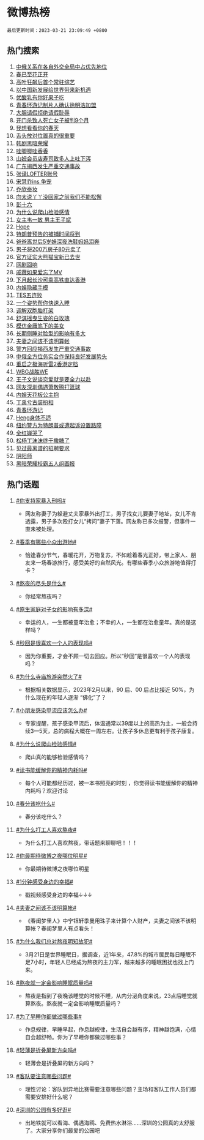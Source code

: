 # 微博热榜

`最后更新时间：2023-03-21 23:09:49 +0800`

## 热门搜索

1. [中俄关系在各自外交全局中占优先地位](https://m.weibo.cn/search?containerid=100103type%3D1%26t%3D10%26q%3D%23%E4%B8%AD%E4%BF%84%E5%85%B3%E7%B3%BB%E5%9C%A8%E5%90%84%E8%87%AA%E5%A4%96%E4%BA%A4%E5%85%A8%E5%B1%80%E4%B8%AD%E5%8D%A0%E4%BC%98%E5%85%88%E5%9C%B0%E4%BD%8D%23&stream_entry_id=51&isnewpage=1&extparam=seat%3D1%26dgr%3D0%26filter_type%3Drealtimehot%26pos%3D0%26c_type%3D51%26stream_entry_id%3D51%26cate%3D10103%26display_time%3D1679411388%26pre_seqid%3D16794113885060438607195&luicode=10000011&lfid=106003type%253D25%2526t%253D3%2526disable_hot%253D1%2526filter_type%253Drealtimehot)
1. [春已至花正开](https://m.weibo.cn/search?containerid=100103type%3D1%26t%3D10%26q%3D%23%E6%98%A5%E5%B7%B2%E8%87%B3%E8%8A%B1%E6%AD%A3%E5%BC%80%23&stream_entry_id=31&isnewpage=1&extparam=seat%3D1%26realpos%3D1%26dgr%3D0%26band_rank%3D1%26filter_type%3Drealtimehot%26c_type%3D31%26stream_entry_id%3D31%26q%3D%2523%25E6%2598%25A5%25E5%25B7%25B2%25E8%2587%25B3%25E8%258A%25B1%25E6%25AD%25A3%25E5%25BC%2580%2523%26flag%3D1%26pos%3D0%26cate%3D5001%26lcate%3D5001%26display_time%3D1679411388%26pre_seqid%3D16794113885060438607195&luicode=10000011&lfid=106003type%253D25%2526t%253D3%2526disable_hot%253D1%2526filter_type%253Drealtimehot)
1. [高叶狂飙后首个常驻综艺](https://m.weibo.cn/search?containerid=100103type%3D1%26t%3D10%26q%3D%23%E9%AB%98%E5%8F%B6%E7%8B%82%E9%A3%99%E5%90%8E%E9%A6%96%E4%B8%AA%E5%B8%B8%E9%A9%BB%E7%BB%BC%E8%89%BA%23&stream_entry_id=31&isnewpage=1&extparam=seat%3D1%26realpos%3D2%26dgr%3D0%26band_rank%3D2%26filter_type%3Drealtimehot%26c_type%3D31%26stream_entry_id%3D31%26q%3D%2523%25E9%25AB%2598%25E5%258F%25B6%25E7%258B%2582%25E9%25A3%2599%25E5%2590%258E%25E9%25A6%2596%25E4%25B8%25AA%25E5%25B8%25B8%25E9%25A9%25BB%25E7%25BB%25BC%25E8%2589%25BA%2523%26flag%3D1%26pos%3D1%26cate%3D5001%26lcate%3D5001%26display_time%3D1679411388%26pre_seqid%3D16794113885060438607195&luicode=10000011&lfid=106003type%253D25%2526t%253D3%2526disable_hot%253D1%2526filter_type%253Drealtimehot)
1. [以中国新发展给世界带来新机遇](https://m.weibo.cn/search?containerid=100103type%3D1%26t%3D10%26q%3D%23%E4%BB%A5%E4%B8%AD%E5%9B%BD%E6%96%B0%E5%8F%91%E5%B1%95%E7%BB%99%E4%B8%96%E7%95%8C%E5%B8%A6%E6%9D%A5%E6%96%B0%E6%9C%BA%E9%81%87%23&stream_entry_id=31&isnewpage=1&extparam=seat%3D1%26realpos%3D3%26dgr%3D0%26band_rank%3D3%26filter_type%3Drealtimehot%26c_type%3D31%26stream_entry_id%3D31%26q%3D%2523%25E4%25BB%25A5%25E4%25B8%25AD%25E5%259B%25BD%25E6%2596%25B0%25E5%258F%2591%25E5%25B1%2595%25E7%25BB%2599%25E4%25B8%2596%25E7%2595%258C%25E5%25B8%25A6%25E6%259D%25A5%25E6%2596%25B0%25E6%259C%25BA%25E9%2581%2587%2523%26flag%3D0%26pos%3D2%26cate%3D5001%26lcate%3D5001%26display_time%3D1679411388%26pre_seqid%3D16794113885060438607195&luicode=10000011&lfid=106003type%253D25%2526t%253D3%2526disable_hot%253D1%2526filter_type%253Drealtimehot)
1. [优酸乳有你好果子吃](https://m.weibo.cn/search?containerid=100103type%3D1%26t%3D10%26q%3D%23%E4%BC%98%E9%85%B8%E4%B9%B3%E6%9C%89%E4%BD%A0%E5%A5%BD%E6%9E%9C%E5%AD%90%E5%90%83%23&stream_entry_id=31&isnewpage=1&extparam=seat%3D1%26band_rank%3D4%26filter_type%3Drealtimehot%26c_type%3D31%26stream_entry_id%3D31%26adid%3D183391%26q%3D%2523%25E4%25BC%2598%25E9%2585%25B8%25E4%25B9%25B3%25E6%259C%2589%25E4%25BD%25A0%25E5%25A5%25BD%25E6%259E%259C%25E5%25AD%2590%25E5%2590%2583%2523%26dgr%3D0%26pos%3D3%26topic_ad%3D1%26cate%3D5001%26lcate%3D5001%26display_time%3D1679411388%26pre_seqid%3D16794113885060438607195&luicode=10000011&lfid=106003type%253D25%2526t%253D3%2526disable_hot%253D1%2526filter_type%253Drealtimehot)
1. [青春环游记制片人确认徐明浩加盟](https://m.weibo.cn/search?containerid=100103type%3D1%26t%3D10%26q%3D%23%E9%9D%92%E6%98%A5%E7%8E%AF%E6%B8%B8%E8%AE%B0%E5%88%B6%E7%89%87%E4%BA%BA%E7%A1%AE%E8%AE%A4%E5%BE%90%E6%98%8E%E6%B5%A9%E5%8A%A0%E7%9B%9F%23&stream_entry_id=31&isnewpage=1&extparam=seat%3D1%26realpos%3D4%26dgr%3D0%26band_rank%3D4%26filter_type%3Drealtimehot%26c_type%3D31%26stream_entry_id%3D31%26q%3D%2523%25E9%259D%2592%25E6%2598%25A5%25E7%258E%25AF%25E6%25B8%25B8%25E8%25AE%25B0%25E5%2588%25B6%25E7%2589%2587%25E4%25BA%25BA%25E7%25A1%25AE%25E8%25AE%25A4%25E5%25BE%2590%25E6%2598%258E%25E6%25B5%25A9%25E5%258A%25A0%25E7%259B%259F%2523%26flag%3D1%26pos%3D4%26cate%3D5001%26lcate%3D5001%26display_time%3D1679411388%26pre_seqid%3D16794113885060438607195&luicode=10000011&lfid=106003type%253D25%2526t%253D3%2526disable_hot%253D1%2526filter_type%253Drealtimehot)
1. [大胆请假拒绝请假耻辱](https://m.weibo.cn/search?containerid=100103type%3D1%26t%3D10%26q%3D%23%E5%A4%A7%E8%83%86%E8%AF%B7%E5%81%87%E6%8B%92%E7%BB%9D%E8%AF%B7%E5%81%87%E8%80%BB%E8%BE%B1%23&stream_entry_id=31&isnewpage=1&extparam=seat%3D1%26realpos%3D5%26dgr%3D0%26band_rank%3D5%26filter_type%3Drealtimehot%26c_type%3D31%26stream_entry_id%3D31%26q%3D%2523%25E5%25A4%25A7%25E8%2583%2586%25E8%25AF%25B7%25E5%2581%2587%25E6%258B%2592%25E7%25BB%259D%25E8%25AF%25B7%25E5%2581%2587%25E8%2580%25BB%25E8%25BE%25B1%2523%26flag%3D16%26pos%3D5%26cate%3D5001%26lcate%3D5001%26display_time%3D1679411388%26pre_seqid%3D16794113885060438607195&luicode=10000011&lfid=106003type%253D25%2526t%253D3%2526disable_hot%253D1%2526filter_type%253Drealtimehot)
1. [开门杀致人死亡女子被判9个月](https://m.weibo.cn/search?containerid=100103type%3D1%26t%3D10%26q%3D%23%E5%BC%80%E9%97%A8%E6%9D%80%E8%87%B4%E4%BA%BA%E6%AD%BB%E4%BA%A1%E5%A5%B3%E5%AD%90%E8%A2%AB%E5%88%A49%E4%B8%AA%E6%9C%88%23&stream_entry_id=31&isnewpage=1&extparam=seat%3D1%26realpos%3D6%26dgr%3D0%26band_rank%3D6%26filter_type%3Drealtimehot%26c_type%3D31%26stream_entry_id%3D31%26q%3D%2523%25E5%25BC%2580%25E9%2597%25A8%25E6%259D%2580%25E8%2587%25B4%25E4%25BA%25BA%25E6%25AD%25BB%25E4%25BA%25A1%25E5%25A5%25B3%25E5%25AD%2590%25E8%25A2%25AB%25E5%2588%25A49%25E4%25B8%25AA%25E6%259C%2588%2523%26flag%3D2%26pos%3D6%26cate%3D5001%26lcate%3D5001%26display_time%3D1679411388%26pre_seqid%3D16794113885060438607195&luicode=10000011&lfid=106003type%253D25%2526t%253D3%2526disable_hot%253D1%2526filter_type%253Drealtimehot)
1. [我想看看你的春天](https://m.weibo.cn/search?containerid=100103type%3D1%26t%3D10%26q%3D%23%E6%88%91%E6%83%B3%E7%9C%8B%E7%9C%8B%E4%BD%A0%E7%9A%84%E6%98%A5%E5%A4%A9%23&stream_entry_id=31&isnewpage=1&extparam=seat%3D1%26band_rank%3D7%26filter_type%3Drealtimehot%26c_type%3D31%26stream_entry_id%3D31%26adid%3D183504%26q%3D%2523%25E6%2588%2591%25E6%2583%25B3%25E7%259C%258B%25E7%259C%258B%25E4%25BD%25A0%25E7%259A%2584%25E6%2598%25A5%25E5%25A4%25A9%2523%26dgr%3D0%26pos%3D7%26cate%3D5001%26lcate%3D5001%26display_time%3D1679411388%26pre_seqid%3D16794113885060438607195&luicode=10000011&lfid=106003type%253D25%2526t%253D3%2526disable_hot%253D1%2526filter_type%253Drealtimehot)
1. [舌头放对位置真的很重要](https://m.weibo.cn/search?containerid=100103type%3D1%26t%3D10%26q%3D%23%E8%88%8C%E5%A4%B4%E6%94%BE%E5%AF%B9%E4%BD%8D%E7%BD%AE%E7%9C%9F%E7%9A%84%E5%BE%88%E9%87%8D%E8%A6%81%23&stream_entry_id=31&isnewpage=1&extparam=seat%3D1%26realpos%3D7%26dgr%3D0%26band_rank%3D7%26filter_type%3Drealtimehot%26c_type%3D31%26stream_entry_id%3D31%26q%3D%2523%25E8%2588%258C%25E5%25A4%25B4%25E6%2594%25BE%25E5%25AF%25B9%25E4%25BD%258D%25E7%25BD%25AE%25E7%259C%259F%25E7%259A%2584%25E5%25BE%2588%25E9%2587%258D%25E8%25A6%2581%2523%26flag%3D1%26pos%3D8%26cate%3D5001%26lcate%3D5001%26display_time%3D1679411388%26pre_seqid%3D16794113885060438607195&luicode=10000011&lfid=106003type%253D25%2526t%253D3%2526disable_hot%253D1%2526filter_type%253Drealtimehot)
1. [韩剧黑暗荣耀](https://m.weibo.cn/search?containerid=100103type%3D1%26t%3D10%26q%3D%E9%9F%A9%E5%89%A7%E9%BB%91%E6%9A%97%E8%8D%A3%E8%80%80&stream_entry_id=31&isnewpage=1&extparam=seat%3D1%26realpos%3D8%26dgr%3D0%26band_rank%3D8%26filter_type%3Drealtimehot%26c_type%3D31%26stream_entry_id%3D31%26q%3D%25E9%259F%25A9%25E5%2589%25A7%25E9%25BB%2591%25E6%259A%2597%25E8%258D%25A3%25E8%2580%2580%26flag%3D1%26pos%3D9%26cate%3D5001%26lcate%3D5001%26display_time%3D1679411388%26pre_seqid%3D16794113885060438607195&luicode=10000011&lfid=106003type%253D25%2526t%253D3%2526disable_hot%253D1%2526filter_type%253Drealtimehot)
1. [哇唧唧哇香香](https://m.weibo.cn/search?containerid=100103type%3D1%26t%3D10%26q%3D%E5%93%87%E5%94%A7%E5%94%A7%E5%93%87%E9%A6%99%E9%A6%99&stream_entry_id=31&isnewpage=1&extparam=seat%3D1%26realpos%3D9%26dgr%3D0%26band_rank%3D9%26filter_type%3Drealtimehot%26c_type%3D31%26stream_entry_id%3D31%26q%3D%25E5%2593%2587%25E5%2594%25A7%25E5%2594%25A7%25E5%2593%2587%25E9%25A6%2599%25E9%25A6%2599%26flag%3D1%26pos%3D10%26cate%3D5001%26lcate%3D5001%26display_time%3D1679411388%26pre_seqid%3D16794113885060438607195&luicode=10000011&lfid=106003type%253D25%2526t%253D3%2526disable_hot%253D1%2526filter_type%253Drealtimehot)
1. [山姆会员店寿司致多人上吐下泻](https://m.weibo.cn/search?containerid=100103type%3D1%26t%3D10%26q%3D%23%E5%B1%B1%E5%A7%86%E4%BC%9A%E5%91%98%E5%BA%97%E5%AF%BF%E5%8F%B8%E8%87%B4%E5%A4%9A%E4%BA%BA%E4%B8%8A%E5%90%90%E4%B8%8B%E6%B3%BB%23&stream_entry_id=31&isnewpage=1&extparam=seat%3D1%26realpos%3D10%26dgr%3D0%26band_rank%3D10%26filter_type%3Drealtimehot%26c_type%3D31%26stream_entry_id%3D31%26q%3D%2523%25E5%25B1%25B1%25E5%25A7%2586%25E4%25BC%259A%25E5%2591%2598%25E5%25BA%2597%25E5%25AF%25BF%25E5%258F%25B8%25E8%2587%25B4%25E5%25A4%259A%25E4%25BA%25BA%25E4%25B8%258A%25E5%2590%2590%25E4%25B8%258B%25E6%25B3%25BB%2523%26flag%3D0%26pos%3D11%26cate%3D5001%26lcate%3D5001%26display_time%3D1679411388%26pre_seqid%3D16794113885060438607195&luicode=10000011&lfid=106003type%253D25%2526t%253D3%2526disable_hot%253D1%2526filter_type%253Drealtimehot)
1. [广东揭西发生严重交通事故](https://m.weibo.cn/search?containerid=100103type%3D1%26t%3D10%26q%3D%23%E5%B9%BF%E4%B8%9C%E6%8F%AD%E8%A5%BF%E5%8F%91%E7%94%9F%E4%B8%A5%E9%87%8D%E4%BA%A4%E9%80%9A%E4%BA%8B%E6%95%85%23&stream_entry_id=31&isnewpage=1&extparam=seat%3D1%26realpos%3D11%26dgr%3D0%26band_rank%3D11%26filter_type%3Drealtimehot%26c_type%3D31%26stream_entry_id%3D31%26q%3D%2523%25E5%25B9%25BF%25E4%25B8%259C%25E6%258F%25AD%25E8%25A5%25BF%25E5%258F%2591%25E7%2594%259F%25E4%25B8%25A5%25E9%2587%258D%25E4%25BA%25A4%25E9%2580%259A%25E4%25BA%258B%25E6%2595%2585%2523%26flag%3D1%26pos%3D12%26cate%3D5001%26lcate%3D5001%26display_time%3D1679411388%26pre_seqid%3D16794113885060438607195&luicode=10000011&lfid=106003type%253D25%2526t%253D3%2526disable_hot%253D1%2526filter_type%253Drealtimehot)
1. [张译LOFTER账号](https://m.weibo.cn/search?containerid=100103type%3D1%26t%3D10%26q%3D%23%E5%BC%A0%E8%AF%91LOFTER%E8%B4%A6%E5%8F%B7%23&stream_entry_id=31&isnewpage=1&extparam=seat%3D1%26realpos%3D12%26dgr%3D0%26band_rank%3D12%26filter_type%3Drealtimehot%26c_type%3D31%26stream_entry_id%3D31%26q%3D%2523%25E5%25BC%25A0%25E8%25AF%2591LOFTER%25E8%25B4%25A6%25E5%258F%25B7%2523%26flag%3D1%26pos%3D13%26cate%3D5001%26lcate%3D5001%26display_time%3D1679411388%26pre_seqid%3D16794113885060438607195&luicode=10000011&lfid=106003type%253D25%2526t%253D3%2526disable_hot%253D1%2526filter_type%253Drealtimehot)
1. [宋慧乔ins 争宠](https://m.weibo.cn/search?containerid=100103type%3D1%26t%3D10%26q%3D%E5%AE%8B%E6%85%A7%E4%B9%94ins+%E4%BA%89%E5%AE%A0&stream_entry_id=31&isnewpage=1&extparam=seat%3D1%26realpos%3D13%26dgr%3D0%26band_rank%3D13%26filter_type%3Drealtimehot%26c_type%3D31%26stream_entry_id%3D31%26q%3D%25E5%25AE%258B%25E6%2585%25A7%25E4%25B9%2594ins%2520%25E4%25BA%2589%25E5%25AE%25A0%26flag%3D2%26pos%3D14%26cate%3D5001%26lcate%3D5001%26display_time%3D1679411388%26pre_seqid%3D16794113885060438607195&luicode=10000011&lfid=106003type%253D25%2526t%253D3%2526disable_hot%253D1%2526filter_type%253Drealtimehot)
1. [乔欣泰妆](https://m.weibo.cn/search?containerid=100103type%3D1%26t%3D10%26q%3D%23%E4%B9%94%E6%AC%A3%E6%B3%B0%E5%A6%86%23&stream_entry_id=31&isnewpage=1&extparam=seat%3D1%26realpos%3D14%26dgr%3D0%26band_rank%3D14%26filter_type%3Drealtimehot%26c_type%3D31%26stream_entry_id%3D31%26q%3D%2523%25E4%25B9%2594%25E6%25AC%25A3%25E6%25B3%25B0%25E5%25A6%2586%2523%26flag%3D1%26pos%3D15%26cate%3D5001%26lcate%3D5001%26display_time%3D1679411388%26pre_seqid%3D16794113885060438607195&luicode=10000011&lfid=106003type%253D25%2526t%253D3%2526disable_hot%253D1%2526filter_type%253Drealtimehot)
1. [向太说丫丫没回家之前我们不能松懈](https://m.weibo.cn/search?containerid=100103type%3D1%26t%3D10%26q%3D%23%E5%90%91%E5%A4%AA%E8%AF%B4%E4%B8%AB%E4%B8%AB%E6%B2%A1%E5%9B%9E%E5%AE%B6%E4%B9%8B%E5%89%8D%E6%88%91%E4%BB%AC%E4%B8%8D%E8%83%BD%E6%9D%BE%E6%87%88%23&stream_entry_id=31&isnewpage=1&extparam=seat%3D1%26realpos%3D15%26dgr%3D0%26band_rank%3D15%26filter_type%3Drealtimehot%26c_type%3D31%26stream_entry_id%3D31%26q%3D%2523%25E5%2590%2591%25E5%25A4%25AA%25E8%25AF%25B4%25E4%25B8%25AB%25E4%25B8%25AB%25E6%25B2%25A1%25E5%259B%259E%25E5%25AE%25B6%25E4%25B9%258B%25E5%2589%258D%25E6%2588%2591%25E4%25BB%25AC%25E4%25B8%258D%25E8%2583%25BD%25E6%259D%25BE%25E6%2587%2588%2523%26flag%3D1%26pos%3D16%26cate%3D5001%26lcate%3D5001%26display_time%3D1679411388%26pre_seqid%3D16794113885060438607195&luicode=10000011&lfid=106003type%253D25%2526t%253D3%2526disable_hot%253D1%2526filter_type%253Drealtimehot)
1. [彭十六](https://m.weibo.cn/search?containerid=100103type%3D1%26t%3D10%26q%3D%E5%BD%AD%E5%8D%81%E5%85%AD&stream_entry_id=31&isnewpage=1&extparam=seat%3D1%26realpos%3D16%26dgr%3D0%26band_rank%3D16%26filter_type%3Drealtimehot%26c_type%3D31%26stream_entry_id%3D31%26q%3D%25E5%25BD%25AD%25E5%258D%2581%25E5%2585%25AD%26flag%3D1%26pos%3D17%26cate%3D5001%26lcate%3D5001%26display_time%3D1679411388%26pre_seqid%3D16794113885060438607195&luicode=10000011&lfid=106003type%253D25%2526t%253D3%2526disable_hot%253D1%2526filter_type%253Drealtimehot)
1. [为什么说爬山检验感情](https://m.weibo.cn/search?containerid=100103type%3D1%26t%3D10%26q%3D%23%E4%B8%BA%E4%BB%80%E4%B9%88%E8%AF%B4%E7%88%AC%E5%B1%B1%E6%A3%80%E9%AA%8C%E6%84%9F%E6%83%85%23&stream_entry_id=31&isnewpage=1&extparam=seat%3D1%26realpos%3D17%26dgr%3D0%26band_rank%3D17%26filter_type%3Drealtimehot%26c_type%3D31%26stream_entry_id%3D31%26q%3D%2523%25E4%25B8%25BA%25E4%25BB%2580%25E4%25B9%2588%25E8%25AF%25B4%25E7%2588%25AC%25E5%25B1%25B1%25E6%25A3%2580%25E9%25AA%258C%25E6%2584%259F%25E6%2583%2585%2523%26flag%3D1%26pos%3D18%26cate%3D5001%26lcate%3D5001%26display_time%3D1679411388%26pre_seqid%3D16794113885060438607195&luicode=10000011&lfid=106003type%253D25%2526t%253D3%2526disable_hot%253D1%2526filter_type%253Drealtimehot)
1. [女主韦一敏 男主王子斌](https://m.weibo.cn/search?containerid=100103type%3D1%26t%3D10%26q%3D%E5%A5%B3%E4%B8%BB%E9%9F%A6%E4%B8%80%E6%95%8F+%E7%94%B7%E4%B8%BB%E7%8E%8B%E5%AD%90%E6%96%8C&stream_entry_id=31&isnewpage=1&extparam=seat%3D1%26realpos%3D18%26dgr%3D0%26band_rank%3D18%26filter_type%3Drealtimehot%26c_type%3D31%26stream_entry_id%3D31%26q%3D%25E5%25A5%25B3%25E4%25B8%25BB%25E9%259F%25A6%25E4%25B8%2580%25E6%2595%258F%2520%25E7%2594%25B7%25E4%25B8%25BB%25E7%258E%258B%25E5%25AD%2590%25E6%2596%258C%26flag%3D0%26pos%3D19%26cate%3D5001%26lcate%3D5001%26display_time%3D1679411388%26pre_seqid%3D16794113885060438607195&luicode=10000011&lfid=106003type%253D25%2526t%253D3%2526disable_hot%253D1%2526filter_type%253Drealtimehot)
1. [Hope](https://m.weibo.cn/search?containerid=100103type%3D1%26t%3D10%26q%3DHope&stream_entry_id=31&isnewpage=1&extparam=seat%3D1%26realpos%3D19%26dgr%3D0%26band_rank%3D19%26filter_type%3Drealtimehot%26c_type%3D31%26stream_entry_id%3D31%26q%3DHope%26flag%3D1%26pos%3D20%26cate%3D5001%26lcate%3D5001%26display_time%3D1679411388%26pre_seqid%3D16794113885060438607195&luicode=10000011&lfid=106003type%253D25%2526t%253D3%2526disable_hot%253D1%2526filter_type%253Drealtimehot)
1. [特朗普预告的被捕时间将到](https://m.weibo.cn/search?containerid=100103type%3D1%26t%3D10%26q%3D%23%E7%89%B9%E6%9C%97%E6%99%AE%E9%A2%84%E5%91%8A%E7%9A%84%E8%A2%AB%E6%8D%95%E6%97%B6%E9%97%B4%E5%B0%86%E5%88%B0%23&stream_entry_id=31&isnewpage=1&extparam=seat%3D1%26realpos%3D20%26dgr%3D0%26band_rank%3D20%26filter_type%3Drealtimehot%26c_type%3D31%26stream_entry_id%3D31%26q%3D%2523%25E7%2589%25B9%25E6%259C%2597%25E6%2599%25AE%25E9%25A2%2584%25E5%2591%258A%25E7%259A%2584%25E8%25A2%25AB%25E6%258D%2595%25E6%2597%25B6%25E9%2597%25B4%25E5%25B0%2586%25E5%2588%25B0%2523%26flag%3D0%26pos%3D21%26cate%3D5001%26lcate%3D5001%26display_time%3D1679411388%26pre_seqid%3D16794113885060438607195&luicode=10000011&lfid=106003type%253D25%2526t%253D3%2526disable_hot%253D1%2526filter_type%253Drealtimehot)
1. [爸爸离世后5岁娃深夜洗鞋妈妈泪奔](https://m.weibo.cn/search?containerid=100103type%3D1%26t%3D10%26q%3D%23%E7%88%B8%E7%88%B8%E7%A6%BB%E4%B8%96%E5%90%8E5%E5%B2%81%E5%A8%83%E6%B7%B1%E5%A4%9C%E6%B4%97%E9%9E%8B%E5%A6%88%E5%A6%88%E6%B3%AA%E5%A5%94%23&stream_entry_id=31&isnewpage=1&extparam=seat%3D1%26realpos%3D21%26dgr%3D0%26band_rank%3D21%26filter_type%3Drealtimehot%26c_type%3D31%26stream_entry_id%3D31%26q%3D%2523%25E7%2588%25B8%25E7%2588%25B8%25E7%25A6%25BB%25E4%25B8%2596%25E5%2590%258E5%25E5%25B2%2581%25E5%25A8%2583%25E6%25B7%25B1%25E5%25A4%259C%25E6%25B4%2597%25E9%259E%258B%25E5%25A6%2588%25E5%25A6%2588%25E6%25B3%25AA%25E5%25A5%2594%2523%26flag%3D1%26pos%3D22%26cate%3D5001%26lcate%3D5001%26display_time%3D1679411388%26pre_seqid%3D16794113885060438607195&luicode=10000011&lfid=106003type%253D25%2526t%253D3%2526disable_hot%253D1%2526filter_type%253Drealtimehot)
1. [男子将200万房子80元卖了](https://m.weibo.cn/search?containerid=100103type%3D1%26t%3D10%26q%3D%23%E7%94%B7%E5%AD%90%E5%B0%86200%E4%B8%87%E6%88%BF%E5%AD%9080%E5%85%83%E5%8D%96%E4%BA%86%23&stream_entry_id=31&isnewpage=1&extparam=seat%3D1%26realpos%3D22%26dgr%3D0%26band_rank%3D22%26filter_type%3Drealtimehot%26c_type%3D31%26stream_entry_id%3D31%26q%3D%2523%25E7%2594%25B7%25E5%25AD%2590%25E5%25B0%2586200%25E4%25B8%2587%25E6%2588%25BF%25E5%25AD%259080%25E5%2585%2583%25E5%258D%2596%25E4%25BA%2586%2523%26flag%3D0%26pos%3D23%26cate%3D5001%26lcate%3D5001%26display_time%3D1679411388%26pre_seqid%3D16794113885060438607195&luicode=10000011&lfid=106003type%253D25%2526t%253D3%2526disable_hot%253D1%2526filter_type%253Drealtimehot)
1. [官方证实大熊猫宝新已去世](https://m.weibo.cn/search?containerid=100103type%3D1%26t%3D10%26q%3D%23%E5%AE%98%E6%96%B9%E8%AF%81%E5%AE%9E%E5%A4%A7%E7%86%8A%E7%8C%AB%E5%AE%9D%E6%96%B0%E5%B7%B2%E5%8E%BB%E4%B8%96%23&stream_entry_id=31&isnewpage=1&extparam=seat%3D1%26realpos%3D23%26dgr%3D0%26band_rank%3D23%26filter_type%3Drealtimehot%26c_type%3D31%26stream_entry_id%3D31%26q%3D%2523%25E5%25AE%2598%25E6%2596%25B9%25E8%25AF%2581%25E5%25AE%259E%25E5%25A4%25A7%25E7%2586%258A%25E7%258C%25AB%25E5%25AE%259D%25E6%2596%25B0%25E5%25B7%25B2%25E5%258E%25BB%25E4%25B8%2596%2523%26flag%3D2%26pos%3D24%26cate%3D5001%26lcate%3D5001%26display_time%3D1679411388%26pre_seqid%3D16794113885060438607195&luicode=10000011&lfid=106003type%253D25%2526t%253D3%2526disable_hot%253D1%2526filter_type%253Drealtimehot)
1. [网剧回响](https://m.weibo.cn/search?containerid=100103type%3D1%26t%3D10%26q%3D%E7%BD%91%E5%89%A7%E5%9B%9E%E5%93%8D&stream_entry_id=31&isnewpage=1&extparam=seat%3D1%26realpos%3D24%26dgr%3D0%26band_rank%3D24%26filter_type%3Drealtimehot%26c_type%3D31%26stream_entry_id%3D31%26q%3D%25E7%25BD%2591%25E5%2589%25A7%25E5%259B%259E%25E5%2593%258D%26flag%3D0%26pos%3D25%26cate%3D5001%26lcate%3D5001%26display_time%3D1679411388%26pre_seqid%3D16794113885060438607195&luicode=10000011&lfid=106003type%253D25%2526t%253D3%2526disable_hot%253D1%2526filter_type%253Drealtimehot)
1. [戚薇如果爱忘了MV](https://m.weibo.cn/search?containerid=100103type%3D1%26t%3D10%26q%3D%23%E6%88%9A%E8%96%87%E5%A6%82%E6%9E%9C%E7%88%B1%E5%BF%98%E4%BA%86MV%23&stream_entry_id=31&isnewpage=1&extparam=seat%3D1%26realpos%3D25%26dgr%3D0%26band_rank%3D25%26filter_type%3Drealtimehot%26c_type%3D31%26stream_entry_id%3D31%26q%3D%2523%25E6%2588%259A%25E8%2596%2587%25E5%25A6%2582%25E6%259E%259C%25E7%2588%25B1%25E5%25BF%2598%25E4%25BA%2586MV%2523%26flag%3D0%26pos%3D26%26cate%3D5001%26lcate%3D5001%26display_time%3D1679411388%26pre_seqid%3D16794113885060438607195&luicode=10000011&lfid=106003type%253D25%2526t%253D3%2526disable_hot%253D1%2526filter_type%253Drealtimehot)
1. [下月起长沙可乘高铁直达香港](https://m.weibo.cn/search?containerid=100103type%3D1%26t%3D10%26q%3D%23%E4%B8%8B%E6%9C%88%E8%B5%B7%E9%95%BF%E6%B2%99%E5%8F%AF%E4%B9%98%E9%AB%98%E9%93%81%E7%9B%B4%E8%BE%BE%E9%A6%99%E6%B8%AF%23&stream_entry_id=31&isnewpage=1&extparam=seat%3D1%26realpos%3D26%26dgr%3D0%26band_rank%3D26%26filter_type%3Drealtimehot%26c_type%3D31%26stream_entry_id%3D31%26q%3D%2523%25E4%25B8%258B%25E6%259C%2588%25E8%25B5%25B7%25E9%2595%25BF%25E6%25B2%2599%25E5%258F%25AF%25E4%25B9%2598%25E9%25AB%2598%25E9%2593%2581%25E7%259B%25B4%25E8%25BE%25BE%25E9%25A6%2599%25E6%25B8%25AF%2523%26flag%3D1%26pos%3D27%26cate%3D5001%26lcate%3D5001%26display_time%3D1679411388%26pre_seqid%3D16794113885060438607195&luicode=10000011&lfid=106003type%253D25%2526t%253D3%2526disable_hot%253D1%2526filter_type%253Drealtimehot)
1. [内娱隐藏手模](https://m.weibo.cn/search?containerid=100103type%3D1%26t%3D10%26q%3D%23%E5%86%85%E5%A8%B1%E9%9A%90%E8%97%8F%E6%89%8B%E6%A8%A1%23&stream_entry_id=31&isnewpage=1&extparam=seat%3D1%26realpos%3D27%26dgr%3D0%26band_rank%3D27%26filter_type%3Drealtimehot%26c_type%3D31%26stream_entry_id%3D31%26q%3D%2523%25E5%2586%2585%25E5%25A8%25B1%25E9%259A%2590%25E8%2597%258F%25E6%2589%258B%25E6%25A8%25A1%2523%26flag%3D0%26pos%3D28%26cate%3D5001%26lcate%3D5001%26display_time%3D1679411388%26pre_seqid%3D16794113885060438607195&luicode=10000011&lfid=106003type%253D25%2526t%253D3%2526disable_hot%253D1%2526filter_type%253Drealtimehot)
1. [TES五连败](https://m.weibo.cn/search?containerid=100103type%3D1%26t%3D10%26q%3D%23TES%E4%BA%94%E8%BF%9E%E8%B4%A5%23&stream_entry_id=31&isnewpage=1&extparam=seat%3D1%26realpos%3D28%26dgr%3D0%26band_rank%3D28%26filter_type%3Drealtimehot%26c_type%3D31%26stream_entry_id%3D31%26q%3D%2523TES%25E4%25BA%2594%25E8%25BF%259E%25E8%25B4%25A5%2523%26flag%3D0%26pos%3D29%26cate%3D5001%26lcate%3D5001%26display_time%3D1679411388%26pre_seqid%3D16794113885060438607195&luicode=10000011&lfid=106003type%253D25%2526t%253D3%2526disable_hot%253D1%2526filter_type%253Drealtimehot)
1. [一个姿势帮你快速入睡](https://m.weibo.cn/search?containerid=100103type%3D1%26t%3D10%26q%3D%23%E4%B8%80%E4%B8%AA%E5%A7%BF%E5%8A%BF%E5%B8%AE%E4%BD%A0%E5%BF%AB%E9%80%9F%E5%85%A5%E7%9D%A1%23&stream_entry_id=31&isnewpage=1&extparam=seat%3D1%26realpos%3D29%26dgr%3D0%26band_rank%3D29%26filter_type%3Drealtimehot%26c_type%3D31%26stream_entry_id%3D31%26q%3D%2523%25E4%25B8%2580%25E4%25B8%25AA%25E5%25A7%25BF%25E5%258A%25BF%25E5%25B8%25AE%25E4%25BD%25A0%25E5%25BF%25AB%25E9%2580%259F%25E5%2585%25A5%25E7%259D%25A1%2523%26flag%3D0%26pos%3D30%26cate%3D5001%26lcate%3D5001%26display_time%3D1679411388%26pre_seqid%3D16794113885060438607195&luicode=10000011&lfid=106003type%253D25%2526t%253D3%2526disable_hot%253D1%2526filter_type%253Drealtimehot)
1. [调解双胞胎打架](https://m.weibo.cn/search?containerid=100103type%3D1%26t%3D10%26q%3D%23%E8%B0%83%E8%A7%A3%E5%8F%8C%E8%83%9E%E8%83%8E%E6%89%93%E6%9E%B6%23&stream_entry_id=31&isnewpage=1&extparam=seat%3D1%26realpos%3D30%26dgr%3D0%26band_rank%3D30%26filter_type%3Drealtimehot%26c_type%3D31%26stream_entry_id%3D31%26q%3D%2523%25E8%25B0%2583%25E8%25A7%25A3%25E5%258F%258C%25E8%2583%259E%25E8%2583%258E%25E6%2589%2593%25E6%259E%25B6%2523%26flag%3D0%26pos%3D31%26cate%3D5001%26lcate%3D5001%26display_time%3D1679411388%26pre_seqid%3D16794113885060438607195&luicode=10000011&lfid=106003type%253D25%2526t%253D3%2526disable_hot%253D1%2526filter_type%253Drealtimehot)
1. [舒淇摇曳生姿的白玫瑰](https://m.weibo.cn/search?containerid=100103type%3D1%26t%3D10%26q%3D%E8%88%92%E6%B7%87%E6%91%87%E6%9B%B3%E7%94%9F%E5%A7%BF%E7%9A%84%E7%99%BD%E7%8E%AB%E7%91%B0&stream_entry_id=31&isnewpage=1&extparam=seat%3D1%26realpos%3D31%26dgr%3D0%26band_rank%3D31%26filter_type%3Drealtimehot%26c_type%3D31%26stream_entry_id%3D31%26q%3D%25E8%2588%2592%25E6%25B7%2587%25E6%2591%2587%25E6%259B%25B3%25E7%2594%259F%25E5%25A7%25BF%25E7%259A%2584%25E7%2599%25BD%25E7%258E%25AB%25E7%2591%25B0%26flag%3D0%26pos%3D32%26cate%3D5001%26lcate%3D5001%26display_time%3D1679411388%26pre_seqid%3D16794113885060438607195&luicode=10000011&lfid=106003type%253D25%2526t%253D3%2526disable_hot%253D1%2526filter_type%253Drealtimehot)
1. [模仿金庸笔下的美女](https://m.weibo.cn/search?containerid=100103type%3D1%26t%3D10%26q%3D%23%E6%A8%A1%E4%BB%BF%E9%87%91%E5%BA%B8%E7%AC%94%E4%B8%8B%E7%9A%84%E7%BE%8E%E5%A5%B3%23&stream_entry_id=31&isnewpage=1&extparam=seat%3D1%26realpos%3D32%26dgr%3D0%26band_rank%3D32%26filter_type%3Drealtimehot%26c_type%3D31%26stream_entry_id%3D31%26q%3D%2523%25E6%25A8%25A1%25E4%25BB%25BF%25E9%2587%2591%25E5%25BA%25B8%25E7%25AC%2594%25E4%25B8%258B%25E7%259A%2584%25E7%25BE%258E%25E5%25A5%25B3%2523%26flag%3D1%26pos%3D33%26cate%3D5001%26lcate%3D5001%26display_time%3D1679411388%26pre_seqid%3D16794113885060438607195&luicode=10000011&lfid=106003type%253D25%2526t%253D3%2526disable_hot%253D1%2526filter_type%253Drealtimehot)
1. [长期侧睡对脸型的影响有多大](https://m.weibo.cn/search?containerid=100103type%3D1%26t%3D10%26q%3D%23%E9%95%BF%E6%9C%9F%E4%BE%A7%E7%9D%A1%E5%AF%B9%E8%84%B8%E5%9E%8B%E7%9A%84%E5%BD%B1%E5%93%8D%E6%9C%89%E5%A4%9A%E5%A4%A7%23&stream_entry_id=31&isnewpage=1&extparam=seat%3D1%26realpos%3D33%26dgr%3D0%26band_rank%3D33%26filter_type%3Drealtimehot%26c_type%3D31%26stream_entry_id%3D31%26q%3D%2523%25E9%2595%25BF%25E6%259C%259F%25E4%25BE%25A7%25E7%259D%25A1%25E5%25AF%25B9%25E8%2584%25B8%25E5%259E%258B%25E7%259A%2584%25E5%25BD%25B1%25E5%2593%258D%25E6%259C%2589%25E5%25A4%259A%25E5%25A4%25A7%2523%26flag%3D1%26pos%3D34%26cate%3D5001%26lcate%3D5001%26display_time%3D1679411388%26pre_seqid%3D16794113885060438607195&luicode=10000011&lfid=106003type%253D25%2526t%253D3%2526disable_hot%253D1%2526filter_type%253Drealtimehot)
1. [夫妻之间该不该明算帐](https://m.weibo.cn/search?containerid=100103type%3D1%26t%3D10%26q%3D%23%E5%A4%AB%E5%A6%BB%E4%B9%8B%E9%97%B4%E8%AF%A5%E4%B8%8D%E8%AF%A5%E6%98%8E%E7%AE%97%E5%B8%90%23&stream_entry_id=31&isnewpage=1&extparam=seat%3D1%26realpos%3D34%26dgr%3D0%26band_rank%3D34%26filter_type%3Drealtimehot%26c_type%3D31%26stream_entry_id%3D31%26q%3D%2523%25E5%25A4%25AB%25E5%25A6%25BB%25E4%25B9%258B%25E9%2597%25B4%25E8%25AF%25A5%25E4%25B8%258D%25E8%25AF%25A5%25E6%2598%258E%25E7%25AE%2597%25E5%25B8%2590%2523%26flag%3D1%26pos%3D35%26cate%3D5001%26lcate%3D5001%26display_time%3D1679411388%26pre_seqid%3D16794113885060438607195&luicode=10000011&lfid=106003type%253D25%2526t%253D3%2526disable_hot%253D1%2526filter_type%253Drealtimehot)
1. [警方回应揭西发生严重交通事故](https://m.weibo.cn/search?containerid=100103type%3D1%26t%3D10%26q%3D%23%E8%AD%A6%E6%96%B9%E5%9B%9E%E5%BA%94%E6%8F%AD%E8%A5%BF%E5%8F%91%E7%94%9F%E4%B8%A5%E9%87%8D%E4%BA%A4%E9%80%9A%E4%BA%8B%E6%95%85%23&stream_entry_id=31&isnewpage=1&extparam=seat%3D1%26realpos%3D35%26dgr%3D0%26band_rank%3D35%26filter_type%3Drealtimehot%26c_type%3D31%26stream_entry_id%3D31%26q%3D%2523%25E8%25AD%25A6%25E6%2596%25B9%25E5%259B%259E%25E5%25BA%2594%25E6%258F%25AD%25E8%25A5%25BF%25E5%258F%2591%25E7%2594%259F%25E4%25B8%25A5%25E9%2587%258D%25E4%25BA%25A4%25E9%2580%259A%25E4%25BA%258B%25E6%2595%2585%2523%26flag%3D1%26pos%3D36%26cate%3D5001%26lcate%3D5001%26display_time%3D1679411388%26pre_seqid%3D16794113885060438607195&luicode=10000011&lfid=106003type%253D25%2526t%253D3%2526disable_hot%253D1%2526filter_type%253Drealtimehot)
1. [中俄全方位务实合作保持良好发展势头](https://m.weibo.cn/search?containerid=100103type%3D1%26t%3D10%26q%3D%23%E4%B8%AD%E4%BF%84%E5%85%A8%E6%96%B9%E4%BD%8D%E5%8A%A1%E5%AE%9E%E5%90%88%E4%BD%9C%E4%BF%9D%E6%8C%81%E8%89%AF%E5%A5%BD%E5%8F%91%E5%B1%95%E5%8A%BF%E5%A4%B4%23&stream_entry_id=31&isnewpage=1&extparam=seat%3D1%26realpos%3D36%26dgr%3D0%26band_rank%3D36%26filter_type%3Drealtimehot%26c_type%3D31%26stream_entry_id%3D31%26q%3D%2523%25E4%25B8%25AD%25E4%25BF%2584%25E5%2585%25A8%25E6%2596%25B9%25E4%25BD%258D%25E5%258A%25A1%25E5%25AE%259E%25E5%2590%2588%25E4%25BD%259C%25E4%25BF%259D%25E6%258C%2581%25E8%2589%25AF%25E5%25A5%25BD%25E5%258F%2591%25E5%25B1%2595%25E5%258A%25BF%25E5%25A4%25B4%2523%26flag%3D1%26pos%3D37%26cate%3D5001%26lcate%3D5001%26display_time%3D1679411388%26pre_seqid%3D16794113885060438607195&luicode=10000011&lfid=106003type%253D25%2526t%253D3%2526disable_hot%253D1%2526filter_type%253Drealtimehot)
1. [重启之极海听雷2香港定档](https://m.weibo.cn/search?containerid=100103type%3D1%26t%3D10%26q%3D%23%E9%87%8D%E5%90%AF%E4%B9%8B%E6%9E%81%E6%B5%B7%E5%90%AC%E9%9B%B72%E9%A6%99%E6%B8%AF%E5%AE%9A%E6%A1%A3%23&stream_entry_id=31&isnewpage=1&extparam=seat%3D1%26realpos%3D37%26dgr%3D0%26band_rank%3D37%26filter_type%3Drealtimehot%26c_type%3D31%26stream_entry_id%3D31%26q%3D%2523%25E9%2587%258D%25E5%2590%25AF%25E4%25B9%258B%25E6%259E%2581%25E6%25B5%25B7%25E5%2590%25AC%25E9%259B%25B72%25E9%25A6%2599%25E6%25B8%25AF%25E5%25AE%259A%25E6%25A1%25A3%2523%26flag%3D0%26pos%3D38%26cate%3D5001%26lcate%3D5001%26display_time%3D1679411388%26pre_seqid%3D16794113885060438607195&luicode=10000011&lfid=106003type%253D25%2526t%253D3%2526disable_hot%253D1%2526filter_type%253Drealtimehot)
1. [WBG战胜WE](https://m.weibo.cn/search?containerid=100103type%3D1%26t%3D10%26q%3D%23WBG%E6%88%98%E8%83%9CWE%23&stream_entry_id=31&isnewpage=1&extparam=seat%3D1%26realpos%3D38%26dgr%3D0%26band_rank%3D38%26filter_type%3Drealtimehot%26c_type%3D31%26stream_entry_id%3D31%26q%3D%2523WBG%25E6%2588%2598%25E8%2583%259CWE%2523%26flag%3D1%26pos%3D39%26cate%3D5001%26lcate%3D5001%26display_time%3D1679411388%26pre_seqid%3D16794113885060438607195&luicode=10000011&lfid=106003type%253D25%2526t%253D3%2526disable_hot%253D1%2526filter_type%253Drealtimehot)
1. [王子文说谈恋爱就是要全力以赴](https://m.weibo.cn/search?containerid=100103type%3D1%26t%3D10%26q%3D%23%E7%8E%8B%E5%AD%90%E6%96%87%E8%AF%B4%E8%B0%88%E6%81%8B%E7%88%B1%E5%B0%B1%E6%98%AF%E8%A6%81%E5%85%A8%E5%8A%9B%E4%BB%A5%E8%B5%B4%23&stream_entry_id=31&isnewpage=1&extparam=seat%3D1%26realpos%3D39%26dgr%3D0%26band_rank%3D39%26filter_type%3Drealtimehot%26c_type%3D31%26stream_entry_id%3D31%26q%3D%2523%25E7%258E%258B%25E5%25AD%2590%25E6%2596%2587%25E8%25AF%25B4%25E8%25B0%2588%25E6%2581%258B%25E7%2588%25B1%25E5%25B0%25B1%25E6%2598%25AF%25E8%25A6%2581%25E5%2585%25A8%25E5%258A%259B%25E4%25BB%25A5%25E8%25B5%25B4%2523%26flag%3D0%26pos%3D40%26cate%3D5001%26lcate%3D5001%26display_time%3D1679411388%26pre_seqid%3D16794113885060438607195&luicode=10000011&lfid=106003type%253D25%2526t%253D3%2526disable_hot%253D1%2526filter_type%253Drealtimehot)
1. [网友深圳偶遇萧敬腾打篮球](https://m.weibo.cn/search?containerid=100103type%3D1%26t%3D10%26q%3D%23%E7%BD%91%E5%8F%8B%E6%B7%B1%E5%9C%B3%E5%81%B6%E9%81%87%E8%90%A7%E6%95%AC%E8%85%BE%E6%89%93%E7%AF%AE%E7%90%83%23&stream_entry_id=31&isnewpage=1&extparam=seat%3D1%26realpos%3D40%26dgr%3D0%26band_rank%3D40%26filter_type%3Drealtimehot%26c_type%3D31%26stream_entry_id%3D31%26q%3D%2523%25E7%25BD%2591%25E5%258F%258B%25E6%25B7%25B1%25E5%259C%25B3%25E5%2581%25B6%25E9%2581%2587%25E8%2590%25A7%25E6%2595%25AC%25E8%2585%25BE%25E6%2589%2593%25E7%25AF%25AE%25E7%2590%2583%2523%26flag%3D0%26pos%3D41%26cate%3D5001%26lcate%3D5001%26display_time%3D1679411388%26pre_seqid%3D16794113885060438607195&luicode=10000011&lfid=106003type%253D25%2526t%253D3%2526disable_hot%253D1%2526filter_type%253Drealtimehot)
1. [内娱天花板公主抱](https://m.weibo.cn/search?containerid=100103type%3D1%26t%3D10%26q%3D%23%E5%86%85%E5%A8%B1%E5%A4%A9%E8%8A%B1%E6%9D%BF%E5%85%AC%E4%B8%BB%E6%8A%B1%23&stream_entry_id=31&isnewpage=1&extparam=seat%3D1%26realpos%3D41%26dgr%3D0%26band_rank%3D41%26filter_type%3Drealtimehot%26c_type%3D31%26stream_entry_id%3D31%26q%3D%2523%25E5%2586%2585%25E5%25A8%25B1%25E5%25A4%25A9%25E8%258A%25B1%25E6%259D%25BF%25E5%2585%25AC%25E4%25B8%25BB%25E6%258A%25B1%2523%26flag%3D0%26pos%3D42%26cate%3D5001%26lcate%3D5001%26display_time%3D1679411388%26pre_seqid%3D16794113885060438607195&luicode=10000011&lfid=106003type%253D25%2526t%253D3%2526disable_hot%253D1%2526filter_type%253Drealtimehot)
1. [丁禹兮古装扮相](https://m.weibo.cn/search?containerid=100103type%3D1%26t%3D10%26q%3D%23%E4%B8%81%E7%A6%B9%E5%85%AE%E5%8F%A4%E8%A3%85%E6%89%AE%E7%9B%B8%23&stream_entry_id=31&isnewpage=1&extparam=seat%3D1%26realpos%3D42%26dgr%3D0%26band_rank%3D42%26filter_type%3Drealtimehot%26c_type%3D31%26stream_entry_id%3D31%26q%3D%2523%25E4%25B8%2581%25E7%25A6%25B9%25E5%2585%25AE%25E5%258F%25A4%25E8%25A3%2585%25E6%2589%25AE%25E7%259B%25B8%2523%26flag%3D1%26pos%3D43%26cate%3D5001%26lcate%3D5001%26display_time%3D1679411388%26pre_seqid%3D16794113885060438607195&luicode=10000011&lfid=106003type%253D25%2526t%253D3%2526disable_hot%253D1%2526filter_type%253Drealtimehot)
1. [青春环游记](https://m.weibo.cn/search?containerid=100103type%3D1%26t%3D10%26q%3D%E9%9D%92%E6%98%A5%E7%8E%AF%E6%B8%B8%E8%AE%B0&stream_entry_id=31&isnewpage=1&extparam=seat%3D1%26realpos%3D43%26dgr%3D0%26band_rank%3D43%26filter_type%3Drealtimehot%26c_type%3D31%26stream_entry_id%3D31%26q%3D%25E9%259D%2592%25E6%2598%25A5%25E7%258E%25AF%25E6%25B8%25B8%25E8%25AE%25B0%26flag%3D0%26pos%3D44%26cate%3D5001%26lcate%3D5001%26display_time%3D1679411388%26pre_seqid%3D16794113885060438607195&luicode=10000011&lfid=106003type%253D25%2526t%253D3%2526disable_hot%253D1%2526filter_type%253Drealtimehot)
1. [Heng身体不适](https://m.weibo.cn/search?containerid=100103type%3D1%26t%3D10%26q%3D%23Heng%E8%BA%AB%E4%BD%93%E4%B8%8D%E9%80%82%23&stream_entry_id=31&isnewpage=1&extparam=seat%3D1%26realpos%3D44%26dgr%3D0%26band_rank%3D44%26filter_type%3Drealtimehot%26c_type%3D31%26stream_entry_id%3D31%26q%3D%2523Heng%25E8%25BA%25AB%25E4%25BD%2593%25E4%25B8%258D%25E9%2580%2582%2523%26flag%3D0%26pos%3D45%26cate%3D5001%26lcate%3D5001%26display_time%3D1679411388%26pre_seqid%3D16794113885060438607195&luicode=10000011&lfid=106003type%253D25%2526t%253D3%2526disable_hot%253D1%2526filter_type%253Drealtimehot)
1. [纽约警方为特朗普或遭起诉设置路障](https://m.weibo.cn/search?containerid=100103type%3D1%26t%3D10%26q%3D%23%E7%BA%BD%E7%BA%A6%E8%AD%A6%E6%96%B9%E4%B8%BA%E7%89%B9%E6%9C%97%E6%99%AE%E6%88%96%E9%81%AD%E8%B5%B7%E8%AF%89%E8%AE%BE%E7%BD%AE%E8%B7%AF%E9%9A%9C%23&stream_entry_id=31&isnewpage=1&extparam=seat%3D1%26realpos%3D45%26dgr%3D0%26band_rank%3D45%26filter_type%3Drealtimehot%26c_type%3D31%26stream_entry_id%3D31%26q%3D%2523%25E7%25BA%25BD%25E7%25BA%25A6%25E8%25AD%25A6%25E6%2596%25B9%25E4%25B8%25BA%25E7%2589%25B9%25E6%259C%2597%25E6%2599%25AE%25E6%2588%2596%25E9%2581%25AD%25E8%25B5%25B7%25E8%25AF%2589%25E8%25AE%25BE%25E7%25BD%25AE%25E8%25B7%25AF%25E9%259A%259C%2523%26flag%3D0%26pos%3D46%26cate%3D5001%26lcate%3D5001%26display_time%3D1679411388%26pre_seqid%3D16794113885060438607195&luicode=10000011&lfid=106003type%253D25%2526t%253D3%2526disable_hot%253D1%2526filter_type%253Drealtimehot)
1. [全红婵哭了](https://m.weibo.cn/search?containerid=100103type%3D1%26t%3D10%26q%3D%23%E5%85%A8%E7%BA%A2%E5%A9%B5%E5%93%AD%E4%BA%86%23&stream_entry_id=31&isnewpage=1&extparam=seat%3D1%26realpos%3D46%26dgr%3D0%26band_rank%3D46%26filter_type%3Drealtimehot%26c_type%3D31%26stream_entry_id%3D31%26q%3D%2523%25E5%2585%25A8%25E7%25BA%25A2%25E5%25A9%25B5%25E5%2593%25AD%25E4%25BA%2586%2523%26flag%3D0%26pos%3D47%26cate%3D5001%26lcate%3D5001%26display_time%3D1679411388%26pre_seqid%3D16794113885060438607195&luicode=10000011&lfid=106003type%253D25%2526t%253D3%2526disable_hot%253D1%2526filter_type%253Drealtimehot)
1. [松杨丁沫沫终于撒糖了](https://m.weibo.cn/search?containerid=100103type%3D1%26t%3D10%26q%3D%23%E6%9D%BE%E6%9D%A8%E4%B8%81%E6%B2%AB%E6%B2%AB%E7%BB%88%E4%BA%8E%E6%92%92%E7%B3%96%E4%BA%86%23&stream_entry_id=31&isnewpage=1&extparam=seat%3D1%26realpos%3D47%26dgr%3D0%26band_rank%3D47%26filter_type%3Drealtimehot%26c_type%3D31%26stream_entry_id%3D31%26q%3D%2523%25E6%259D%25BE%25E6%259D%25A8%25E4%25B8%2581%25E6%25B2%25AB%25E6%25B2%25AB%25E7%25BB%2588%25E4%25BA%258E%25E6%2592%2592%25E7%25B3%2596%25E4%25BA%2586%2523%26flag%3D1%26pos%3D48%26cate%3D5001%26lcate%3D5001%26display_time%3D1679411388%26pre_seqid%3D16794113885060438607195&luicode=10000011&lfid=106003type%253D25%2526t%253D3%2526disable_hot%253D1%2526filter_type%253Drealtimehot)
1. [见过最离谱的招聘要求](https://m.weibo.cn/search?containerid=100103type%3D1%26t%3D10%26q%3D%23%E8%A7%81%E8%BF%87%E6%9C%80%E7%A6%BB%E8%B0%B1%E7%9A%84%E6%8B%9B%E8%81%98%E8%A6%81%E6%B1%82%23&stream_entry_id=31&isnewpage=1&extparam=seat%3D1%26realpos%3D48%26dgr%3D0%26band_rank%3D48%26filter_type%3Drealtimehot%26c_type%3D31%26stream_entry_id%3D31%26q%3D%2523%25E8%25A7%2581%25E8%25BF%2587%25E6%259C%2580%25E7%25A6%25BB%25E8%25B0%25B1%25E7%259A%2584%25E6%258B%259B%25E8%2581%2598%25E8%25A6%2581%25E6%25B1%2582%2523%26flag%3D1%26pos%3D49%26cate%3D5001%26lcate%3D5001%26display_time%3D1679411388%26pre_seqid%3D16794113885060438607195&luicode=10000011&lfid=106003type%253D25%2526t%253D3%2526disable_hot%253D1%2526filter_type%253Drealtimehot)
1. [阴阳师](https://m.weibo.cn/search?containerid=100103type%3D1%26t%3D10%26q%3D%E9%98%B4%E9%98%B3%E5%B8%88&stream_entry_id=31&isnewpage=1&extparam=seat%3D1%26realpos%3D49%26dgr%3D0%26band_rank%3D49%26filter_type%3Drealtimehot%26c_type%3D31%26stream_entry_id%3D31%26q%3D%25E9%2598%25B4%25E9%2598%25B3%25E5%25B8%2588%26flag%3D1%26pos%3D50%26cate%3D5001%26lcate%3D5001%26display_time%3D1679411388%26pre_seqid%3D16794113885060438607195&luicode=10000011&lfid=106003type%253D25%2526t%253D3%2526disable_hot%253D1%2526filter_type%253Drealtimehot)
1. [黑暗荣耀校霸五人组画报](https://m.weibo.cn/search?containerid=100103type%3D1%26t%3D10%26q%3D%23%E9%BB%91%E6%9A%97%E8%8D%A3%E8%80%80%E6%A0%A1%E9%9C%B8%E4%BA%94%E4%BA%BA%E7%BB%84%E7%94%BB%E6%8A%A5%23&stream_entry_id=31&isnewpage=1&extparam=seat%3D1%26realpos%3D50%26dgr%3D0%26band_rank%3D50%26filter_type%3Drealtimehot%26c_type%3D31%26stream_entry_id%3D31%26q%3D%2523%25E9%25BB%2591%25E6%259A%2597%25E8%258D%25A3%25E8%2580%2580%25E6%25A0%25A1%25E9%259C%25B8%25E4%25BA%2594%25E4%25BA%25BA%25E7%25BB%2584%25E7%2594%25BB%25E6%258A%25A5%2523%26flag%3D0%26pos%3D51%26cate%3D5001%26lcate%3D5001%26display_time%3D1679411388%26pre_seqid%3D16794113885060438607195&luicode=10000011&lfid=106003type%253D25%2526t%253D3%2526disable_hot%253D1%2526filter_type%253Drealtimehot)

## 热门话题

1. [#你支持家暴入刑吗#](https://m.weibo.cn/search?containerid=231522type%3D1%26t%3D10%26q%3D%23%E4%BD%A0%E6%94%AF%E6%8C%81%E5%AE%B6%E6%9A%B4%E5%85%A5%E5%88%91%E5%90%97%23&stream_entry_id=128&isnewpage=1&extparam=seat%3D1%26dgr%3D0%26pos%3D1-0-0%26c_type%3D128%26unitid%3D1679375493926%26lcate%3D5004%26cate%3D5004%26display_time%3D1679411389%26pre_seqid%3D167941138978803620189&luicode=10000011&lfid=231648_-_4)
    - 网友称妻子为躲避丈夫家暴外出打工，男子找女儿要妻子地址，女儿不肯透露，男子多次殴打女儿“拷问”妻子下落。网友称已多次报警，但事件一直未被处理。

1. [#春季有哪些小众出游地#](https://m.weibo.cn/search?containerid=231522type%3D1%26t%3D10%26q%3D%23%E6%98%A5%E5%AD%A3%E6%9C%89%E5%93%AA%E4%BA%9B%E5%B0%8F%E4%BC%97%E5%87%BA%E6%B8%B8%E5%9C%B0%23&stream_entry_id=128&isnewpage=1&extparam=seat%3D1%26dgr%3D0%26pos%3D1-0-1%26c_type%3D128%26unitid%3D1679371939712%26lcate%3D5004%26cate%3D5004%26display_time%3D1679411389%26pre_seqid%3D167941138978803620189&luicode=10000011&lfid=231648_-_4)
    - 恰逢春分节气，春暖花开，万物复苏，不如趁着春光正好，带上家人、朋友来一场春游旅行，感受美好的自然风光。有哪些春季小众旅游地值得打卡？

1. [#熬夜的尽头是什么#](https://m.weibo.cn/search?containerid=231522type%3D1%26t%3D10%26q%3D%23%E7%86%AC%E5%A4%9C%E7%9A%84%E5%B0%BD%E5%A4%B4%E6%98%AF%E4%BB%80%E4%B9%88%23&stream_entry_id=128&isnewpage=1&extparam=seat%3D1%26dgr%3D0%26pos%3D1-0-2%26c_type%3D128%26unitid%3D1679365001576%26lcate%3D5004%26cate%3D5004%26display_time%3D1679411389%26pre_seqid%3D167941138978803620189&luicode=10000011&lfid=231648_-_4)
    - 你经常熬夜吗？

1. [#原生家庭对子女的影响有多深#](https://m.weibo.cn/search?containerid=231522type%3D1%26t%3D10%26q%3D%23%E5%8E%9F%E7%94%9F%E5%AE%B6%E5%BA%AD%E5%AF%B9%E5%AD%90%E5%A5%B3%E7%9A%84%E5%BD%B1%E5%93%8D%E6%9C%89%E5%A4%9A%E6%B7%B1%23&stream_entry_id=128&isnewpage=1&extparam=seat%3D1%26dgr%3D0%26pos%3D1-0-3%26c_type%3D128%26unitid%3D1679395951002%26lcate%3D5004%26cate%3D5004%26display_time%3D1679411389%26pre_seqid%3D167941138978803620189&luicode=10000011&lfid=231648_-_4)
    - 幸运的人，一生都被童年治愈；不幸的人，一生都在治愈童年。真的是这样吗？

1. [#秒回是很喜欢一个人的表现吗#](https://m.weibo.cn/search?containerid=231522type%3D1%26t%3D10%26q%3D%23%E7%A7%92%E5%9B%9E%E6%98%AF%E5%BE%88%E5%96%9C%E6%AC%A2%E4%B8%80%E4%B8%AA%E4%BA%BA%E7%9A%84%E8%A1%A8%E7%8E%B0%E5%90%97%23&stream_entry_id=128&isnewpage=1&extparam=seat%3D1%26dgr%3D0%26pos%3D1-0-4%26c_type%3D128%26unitid%3D1679318181365%26lcate%3D5004%26cate%3D5004%26display_time%3D1679411389%26pre_seqid%3D167941138978803620189&luicode=10000011&lfid=231648_-_4)
    - 因为你重要，才会不顾一切去回应。所以“秒回”是很喜欢一个人的表现吗？

1. [#为什么寺庙旅游突然火了#](https://m.weibo.cn/search?containerid=231522type%3D1%26t%3D10%26q%3D%23%E4%B8%BA%E4%BB%80%E4%B9%88%E5%AF%BA%E5%BA%99%E6%97%85%E6%B8%B8%E7%AA%81%E7%84%B6%E7%81%AB%E4%BA%86%23&stream_entry_id=128&isnewpage=1&extparam=seat%3D1%26dgr%3D0%26pos%3D1-0-5%26c_type%3D128%26unitid%3D1679385714091%26lcate%3D5004%26cate%3D5004%26display_time%3D1679411389%26pre_seqid%3D167941138978803620189&luicode=10000011&lfid=231648_-_4)
    - 根据相关数据显示，2023年2月以来，90 后、00 后占比接近 50%，为什么现在的年轻人逐渐 “佛化”了？

1. [#小朋友感染甲流应该怎么办#](https://m.weibo.cn/search?containerid=231522type%3D1%26t%3D10%26q%3D%23%E5%B0%8F%E6%9C%8B%E5%8F%8B%E6%84%9F%E6%9F%93%E7%94%B2%E6%B5%81%E5%BA%94%E8%AF%A5%E6%80%8E%E4%B9%88%E5%8A%9E%23&stream_entry_id=128&isnewpage=1&extparam=seat%3D1%26dgr%3D0%26pos%3D1-0-6%26c_type%3D128%26unitid%3D1679383324485%26lcate%3D5004%26cate%3D5004%26display_time%3D1679411389%26pre_seqid%3D167941138978803620189&luicode=10000011&lfid=231648_-_4)
    - 专家提醒，孩子感染甲流后，体温通常以39度以上的高热为主，一般会持续3—5天，总的病程大概在一周左右。让孩子多休息更有利于孩子康复。

1. [#为什么说爬山检验感情#](https://m.weibo.cn/search?containerid=231522type%3D1%26t%3D10%26q%3D%23%E4%B8%BA%E4%BB%80%E4%B9%88%E8%AF%B4%E7%88%AC%E5%B1%B1%E6%A3%80%E9%AA%8C%E6%84%9F%E6%83%85%23&stream_entry_id=128&isnewpage=1&extparam=seat%3D1%26dgr%3D0%26pos%3D1-0-7%26c_type%3D128%26unitid%3D1679399850036%26lcate%3D5004%26cate%3D5004%26display_time%3D1679411389%26pre_seqid%3D167941138978803620189&luicode=10000011&lfid=231648_-_4)
    - 爬山真的能够检验感情吗？

1. [#读书能缓解你的精神内耗吗#](https://m.weibo.cn/search?containerid=231522type%3D1%26t%3D10%26q%3D%23%E8%AF%BB%E4%B9%A6%E8%83%BD%E7%BC%93%E8%A7%A3%E4%BD%A0%E7%9A%84%E7%B2%BE%E7%A5%9E%E5%86%85%E8%80%97%E5%90%97%23&stream_entry_id=128&isnewpage=1&extparam=seat%3D1%26dgr%3D0%26pos%3D1-0-8%26c_type%3D128%26unitid%3D1679295073485%26lcate%3D5004%26cate%3D5004%26display_time%3D1679411389%26pre_seqid%3D167941138978803620189&luicode=10000011&lfid=231648_-_4)
    - 每个人可能都经历过，被一本书照亮的时刻 ，你觉得读书能缓解你的精神内耗吗？欢迎讨论

1. [#春分该吃什么#](https://m.weibo.cn/search?containerid=231522type%3D1%26t%3D10%26q%3D%23%E6%98%A5%E5%88%86%E8%AF%A5%E5%90%83%E4%BB%80%E4%B9%88%23&stream_entry_id=128&isnewpage=1&extparam=seat%3D1%26dgr%3D0%26pos%3D1-0-9%26c_type%3D128%26unitid%3D1679355390310%26lcate%3D5004%26cate%3D5004%26display_time%3D1679411389%26pre_seqid%3D167941138978803620189&luicode=10000011&lfid=231648_-_4)
    - 春分该吃什么？

1. [#为什么打工人喜欢熬夜#](https://m.weibo.cn/search?containerid=231522type%3D1%26t%3D10%26q%3D%23%E4%B8%BA%E4%BB%80%E4%B9%88%E6%89%93%E5%B7%A5%E4%BA%BA%E5%96%9C%E6%AC%A2%E7%86%AC%E5%A4%9C%23&stream_entry_id=128&isnewpage=1&extparam=seat%3D1%26dgr%3D0%26pos%3D1-0-10%26c_type%3D128%26unitid%3D1679366482499%26lcate%3D5004%26cate%3D5004%26display_time%3D1679411389%26pre_seqid%3D167941138978803620189&luicode=10000011&lfid=231648_-_4)
    - 为什么打工人喜欢熬夜，带话题来聊聊吧！！！

1. [#你最期待微博之夜哪位明星#](https://m.weibo.cn/search?containerid=231522type%3D1%26t%3D10%26q%3D%23%E4%BD%A0%E6%9C%80%E6%9C%9F%E5%BE%85%E5%BE%AE%E5%8D%9A%E4%B9%8B%E5%A4%9C%E5%93%AA%E4%BD%8D%E6%98%8E%E6%98%9F%23&stream_entry_id=128&isnewpage=1&extparam=seat%3D1%26dgr%3D0%26pos%3D1-0-11%26c_type%3D128%26unitid%3D1679369207861%26lcate%3D5004%26cate%3D5004%26display_time%3D1679411389%26pre_seqid%3D167941138978803620189&luicode=10000011&lfid=231648_-_4)
    - 你最期待微博之夜哪位明星

1. [#1分钟感受身边的幸福#](https://m.weibo.cn/search?containerid=231522type%3D1%26t%3D10%26q%3D%231%E5%88%86%E9%92%9F%E6%84%9F%E5%8F%97%E8%BA%AB%E8%BE%B9%E7%9A%84%E5%B9%B8%E7%A6%8F%23&stream_entry_id=128&isnewpage=1&extparam=seat%3D1%26dgr%3D0%26pos%3D1-0-12%26c_type%3D128%26unitid%3D1679280965322%26lcate%3D5004%26cate%3D5004%26display_time%3D1679411389%26pre_seqid%3D167941138978803620189&luicode=10000011&lfid=231648_-_4)
    - 戳视频感受身边的幸福↓↓↓

1. [#夫妻之间该不该明算帐#](https://m.weibo.cn/search?containerid=231522type%3D1%26t%3D10%26q%3D%23%E5%A4%AB%E5%A6%BB%E4%B9%8B%E9%97%B4%E8%AF%A5%E4%B8%8D%E8%AF%A5%E6%98%8E%E7%AE%97%E5%B8%90%23&stream_entry_id=128&isnewpage=1&extparam=seat%3D1%26dgr%3D0%26pos%3D1-0-13%26c_type%3D128%26unitid%3D1679407337571%26lcate%3D5004%26cate%3D5004%26display_time%3D1679411389%26pre_seqid%3D167941138978803620189&luicode=10000011&lfid=231648_-_4)
    - 《春闺梦里人》中宁钰轩季曼用珠子来计算个人财产，夫妻之间该不该明算帐？春闺梦里人有点看头！

1. [#为什么我们总对熬夜明知故犯#](https://m.weibo.cn/search?containerid=231522type%3D1%26t%3D10%26q%3D%23%E4%B8%BA%E4%BB%80%E4%B9%88%E6%88%91%E4%BB%AC%E6%80%BB%E5%AF%B9%E7%86%AC%E5%A4%9C%E6%98%8E%E7%9F%A5%E6%95%85%E7%8A%AF%23&stream_entry_id=128&isnewpage=1&extparam=seat%3D1%26dgr%3D0%26pos%3D1-0-14%26c_type%3D128%26unitid%3D1679295072554%26lcate%3D5004%26cate%3D5004%26display_time%3D1679411389%26pre_seqid%3D167941138978803620189&luicode=10000011&lfid=231648_-_4)
    - 3月21日是世界睡眠日，据调查，近1年来，47.8%的城市居民每日睡眠不足7小时，年轻人已经成为熬夜的主力军，越来越多的睡眠困扰也找上门来。

1. [#熬夜就一定会影响睡眠质量吗#](https://m.weibo.cn/search?containerid=231522type%3D1%26t%3D10%26q%3D%23%E7%86%AC%E5%A4%9C%E5%B0%B1%E4%B8%80%E5%AE%9A%E4%BC%9A%E5%BD%B1%E5%93%8D%E7%9D%A1%E7%9C%A0%E8%B4%A8%E9%87%8F%E5%90%97%23&stream_entry_id=128&isnewpage=1&extparam=seat%3D1%26dgr%3D0%26pos%3D1-0-15%26c_type%3D128%26unitid%3D1679396528439%26lcate%3D5004%26cate%3D5004%26display_time%3D1679411389%26pre_seqid%3D167941138978803620189&luicode=10000011&lfid=231648_-_4)
    - 熬夜是指到了夜晚该睡觉的时候不睡，从内分泌角度来说，23点后睡觉就算熬夜。熬夜就一定会影响睡眠质量吗？

1. [#为了早睡你都做过哪些事#](https://m.weibo.cn/search?containerid=231522type%3D1%26t%3D10%26q%3D%23%E4%B8%BA%E4%BA%86%E6%97%A9%E7%9D%A1%E4%BD%A0%E9%83%BD%E5%81%9A%E8%BF%87%E5%93%AA%E4%BA%9B%E4%BA%8B%23&stream_entry_id=128&isnewpage=1&extparam=seat%3D1%26dgr%3D0%26pos%3D1-0-16%26c_type%3D128%26unitid%3D1679392653169%26lcate%3D5004%26cate%3D5004%26display_time%3D1679411389%26pre_seqid%3D167941138978803620189&luicode=10000011&lfid=231648_-_4)
    - 作息规律，早睡早起，作息越规律，生活自会越有序，精神越饱满，心情自会越舒畅。你为了早睡你都做过哪些事？

1. [#轻薄是折叠屏新方向吗#](https://m.weibo.cn/search?containerid=231522type%3D1%26t%3D10%26q%3D%23%E8%BD%BB%E8%96%84%E6%98%AF%E6%8A%98%E5%8F%A0%E5%B1%8F%E6%96%B0%E6%96%B9%E5%90%91%E5%90%97%23&stream_entry_id=128&isnewpage=1&extparam=seat%3D1%26dgr%3D0%26pos%3D1-0-17%26c_type%3D128%26unitid%3D1679281872398%26lcate%3D5004%26cate%3D5004%26display_time%3D1679411389%26pre_seqid%3D167941138978803620189&luicode=10000011&lfid=231648_-_4)
    - 轻薄会是折叠屏的新方向吗？

1. [#客队要注意哪些问题#](https://m.weibo.cn/search?containerid=231522type%3D1%26t%3D10%26q%3D%23%E5%AE%A2%E9%98%9F%E8%A6%81%E6%B3%A8%E6%84%8F%E5%93%AA%E4%BA%9B%E9%97%AE%E9%A2%98%23&stream_entry_id=128&isnewpage=1&extparam=seat%3D1%26dgr%3D0%26pos%3D1-0-18%26c_type%3D128%26unitid%3D1679354492594%26lcate%3D5004%26cate%3D5004%26display_time%3D1679411389%26pre_seqid%3D167941138978803620189&luicode=10000011&lfid=231648_-_4)
    - 理性讨论：客队到异地比赛需要注意哪些问题？主场和客队工作人员们都需要安排好什么呢？

1. [#深圳的公园有多好逛#](https://m.weibo.cn/search?containerid=231522type%3D1%26t%3D10%26q%3D%23%E6%B7%B1%E5%9C%B3%E7%9A%84%E5%85%AC%E5%9B%AD%E6%9C%89%E5%A4%9A%E5%A5%BD%E9%80%9B%23&stream_entry_id=128&isnewpage=1&extparam=seat%3D1%26dgr%3D0%26pos%3D1-0-19%26c_type%3D128%26unitid%3D1679408256349%26lcate%3D5004%26cate%3D5004%26display_time%3D1679411389%26pre_seqid%3D167941138978803620189&luicode=10000011&lfid=231648_-_4)
    - 出地铁就可以看海、偶遇海鸥、免费热水淋浴……深圳的公园真的太舒服了。大家分享你们最爱的公园吧

